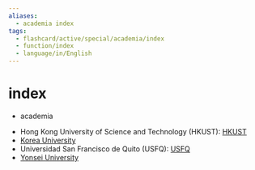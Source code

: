 ```yaml
---
aliases:
  - academia index
tags:
  - flashcard/active/special/academia/index
  - function/index
  - language/in/English
---
```


# index

- academia

<!-- list separator -->

- Hong Kong University of Science and Technology (HKUST): [HKUST](HKUST/index.md)
- [Korea University](Korea%20University/index.md)
- Universidad San Francisco de Quito (USFQ): [USFQ](USFQ/index.md)
- [Yonsei University](Yonsei%20University/index.md)
